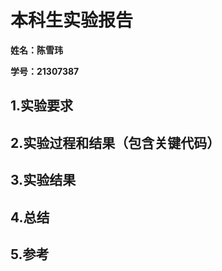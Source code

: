 # 本科生实验报告

**姓名：陈雪玮**

**学号：21307387**

## 1.实验要求

## 2.实验过程和结果（包含关键代码）

## 3.实验结果

## 4.总结



## 5.参考
